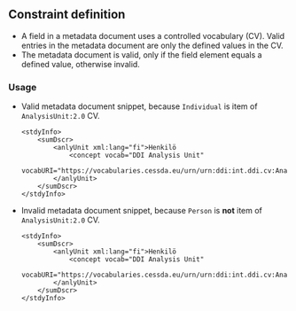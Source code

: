 ## Constraint definition

* A field in a metadata document uses a controlled vocabulary (CV). Valid entries in the metadata document are only the defined values in the CV. 
* The metadata document is valid, only if the field element equals a defined value, otherwise invalid.


### Usage

* Valid metadata document snippet, because `Individual` is item of `AnalysisUnit:2.0` CV.

	```
	<stdyInfo>
		<sumDscr>
			<anlyUnit xml:lang="fi">Henkilö
				<concept vocab="DDI Analysis Unit" 
						vocabURI="https://vocabularies.cessda.eu/urn/urn:ddi:int.ddi.cv:AnalysisUnit:2.0">Individual</concept>
			</anlyUnit>
		</sumDscr>
	</stdyInfo>
	```
	
* Invalid metadata document snippet, because `Person` is <b>not</b> item of `AnalysisUnit:2.0` CV.
	
	```
	<stdyInfo>
		<sumDscr>
			<anlyUnit xml:lang="fi">Henkilö
				<concept vocab="DDI Analysis Unit" 
						vocabURI="https://vocabularies.cessda.eu/urn/urn:ddi:int.ddi.cv:AnalysisUnit:2.0">Person</concept>
			</anlyUnit>
		</sumDscr>
	</stdyInfo>
	```
